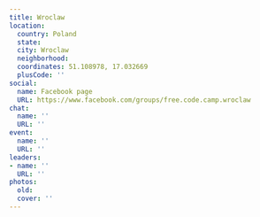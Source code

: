 ```yaml
---
title: Wroclaw
location:
  country: Poland
  state: 
  city: Wroclaw
  neighborhood: 
  coordinates: 51.108978, 17.032669
  plusCode: ''
social:
  name: Facebook page
  URL: https://www.facebook.com/groups/free.code.camp.wroclaw
chat:
  name: ''
  URL: ''
event:
  name: ''
  URL: ''
leaders:
- name: ''
  URL: ''
photos:
  old: 
  cover: ''
---
```

